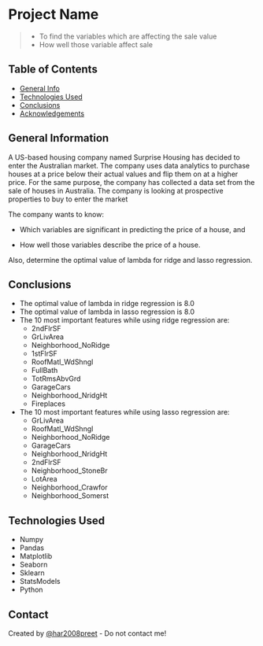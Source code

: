 # Project Name
> - To find the variables which are affecting the sale value
> - How well those variable affect sale 

## Table of Contents
* [General Info](#general-information)
* [Technologies Used](#technologies-used)
* [Conclusions](#conclusions)
* [Acknowledgements](#acknowledgements)


## General Information
A US-based housing company named Surprise Housing has decided to enter the Australian market. The company uses data analytics to purchase houses at a price below their actual values and flip them on at a higher price. For the same purpose, the company has collected a data set from the sale of houses in Australia.
The company is looking at prospective properties to buy to enter the market

The company wants to know:

- Which variables are significant in predicting the price of a house, and

- How well those variables describe the price of a house.

 

Also, determine the optimal value of lambda for ridge and lasso regression.

<!-- You don't have to answer all the questions - just the ones relevant to your project. -->

## Conclusions
- The optimal value of lambda in ridge regression is 8.0
- The optimal value of lambda in lasso regression is 8.0
- The 10  most important features while using ridge regression are:
  - 2ndFlrSF
  - GrLivArea
  - Neighborhood_NoRidge
  - 1stFlrSF
  - RoofMatl_WdShngl
  - FullBath
  - TotRmsAbvGrd
  - GarageCars
  - Neighborhood_NridgHt
  - Fireplaces
- The 10  most important features while using lasso regression are:
  - GrLivArea
  - RoofMatl_WdShngl
  - Neighborhood_NoRidge
  - GarageCars
  - Neighborhood_NridgHt
  - 2ndFlrSF
  - Neighborhood_StoneBr
  - LotArea
  - Neighborhood_Crawfor
  - Neighborhood_Somerst

<!-- You don't have to answer all the questions - just the ones relevant to your project. -->


## Technologies Used
- Numpy
- Pandas
- Matplotlib
- Seaborn
- Sklearn
- StatsModels
- Python

<!-- As the libraries versions keep on changing, it is recommended to mention the version of library used in this project -->


## Contact
Created by [@har2008preet](https://github.com/har2008preet/Bike-Sharing-Assignment) - Do not contact me!


<!-- Optional -->
<!-- ## License -->
<!-- This project is open source and available under the [... License](). -->

<!-- You don't have to include all sections - just the one's relevant to your project -->